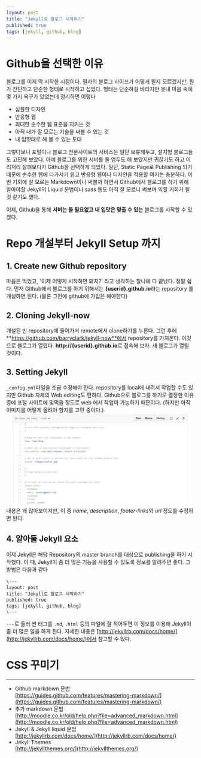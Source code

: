 ```yaml
---
layout: post
title: "Jekyll로 블로그 시작하기"
published: true
tags: [jekyll, github, blog]
---
```


# Github을 선택한 이유
블로그를 이제 막 시작한 시점이다. 필자의 블로그 라이프가 어떻게 될지 모르겠지만, 뭔가 간단하고 단순한 형태로 시작하고 싶었다. 형태는 단순하길 바라지만 못내 마음 속에 몇 가지 욕구가 있었는데 정리하면 이렇다

- 심플한 디자인
- 반응형 웹
- 최대한 순수한 웹 표준을 지키는 것
- 아직 내가 잘 모르는 기술을 써볼 수 있는 것
- 내 입맛대로 해 볼 수 있는 토대

그렇다보니 포털이나 블로그 전문사이트의 서비스는 일단 보류해두고, 설치형 블로그들도 고민해 보았다. 아예 블로그를 위한 서버를 둘 염두도 해 보았지만 귀찮기도 하고 이리저리 살펴보다가 Github을 선택하게 되었다. 일단, Static Page로 Publishing 되기 때문에 순수한 웹에 다가서기 쉽고 반응형 웹이나 디자인을 적용할 여지는 충분하다. 이번 기회에 잘 모르는 Markdown이나 써볼까 하면서 Github에서 블로그를 하기 위해 알아야할 Jekyll의 Liquid 문법이나 sass 등도 아직 잘 모르니 써보며 익힐 기회가 될 것 같기도 했다.

이제, Github을 통해 **서버는 둘 필요없고 내 입맛은 맞출 수 있는** 블로그를 시작할 수 있겠다.

<!-- more -->

# Repo 개설부터 Jekyll Setup 까지
## 1. Create new Github repository  
마음은 먹었고, '이제 어떻게 시작하면 돼지?' 라고 생각하는 찰나에 다 끝났다. 정말 쉽다. 먼저 Github에서 블로그를 하기 위해서는 **{userid}.github.io**라는 repository 를 개설하면 된다. (물론 그전에 github에 가입은 해야한다)

## 2. Cloning Jekyll-now  
개설된 빈 repository에 들어가서 remote에서 clone하기를 누른다. 그런 후에 **https://github.com/barryclark/jekyll-now**에서 repository를 가져온다. 이것으로 블로그가 열렸다. **http://{userid}.github.io**로 접속해 보자. 새 블로그가 열릴 것이다.

## 3. Setting Jekyll  
`_config.yml`파일을 조금 수정해야 한다. repository를 local에 내려서 작업할 수도 있지만 Github 자체의 Web editing도 편하다. Github으로 블로그를 하기로 결정한 이유 중에 포털 사이트에 맞먹을 정도로 web 에서 작업이 가능하기 때문이다. (하지만 아직 이미지를 어떻게 올려야 할지를 고민 중이다.)
![_config_yml](/images/post/_config_yml.png)
내용은 꽤 많아보이지만, 이 중 *name*, *description*, *footer-links*와 *url* 정도를 수정하면 된다.

## 4. 알아둘 Jekyll 요소  
이제 Jekyll은 해당 Repository의 master branch를 대상으로 publishing을 하기 시작했다. 이 때, Jekyll이 좀 더 많은 기능을 사용할 수 있도록 정보를 알려주면 좋다. 그 방법은 다음과 같다
```
\---
layout: post
title: "Jekyll로 블로그 시작하기"
published: true
tags: [jekyll, github, blog]
\---
```
`---`로 둘러 싼 태그를 `.md`, `.html` 등의 파일에 잘 적어두면 이 정보를 이용해 Jekyll이 좀 더 많은 일을 하게 된다. 자세한 내용은 [http://jekyllrb.com/docs/home/](http://jekyllrb.com/docs/home/)에서 참고할 수 있다.

# CSS 꾸미기


---------------------------------------

- Github markdown 문법  
  [https://guides.github.com/features/mastering-markdown/](https://guides.github.com/features/mastering-markdown/)
- 추가 markdown 문법  
  [http://moodle.co.kr/old/help.php?file=advanced_markdown.html](http://moodle.co.kr/old/help.php?file=advanced_markdown.html)
- Jekyll & Jekyll liquid 문법  
  [http://jekyllrb.com/docs/home/](http://jekyllrb.com/docs/home/)
- Jekyll Themes  
  [http://jekyllthemes.org/](http://jekyllthemes.org/)
